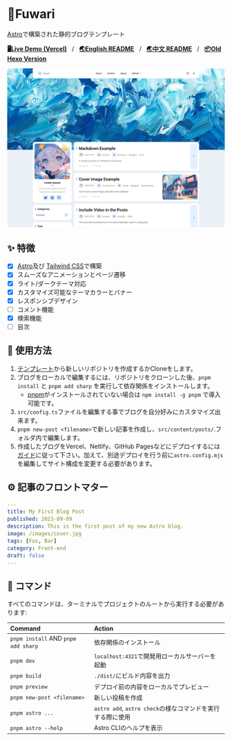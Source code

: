 # 🍥Fuwari

[Astro](https://astro.build)で構築された静的ブログテンプレート

[**🖥️Live Demo (Vercel)**](https://fuwari.vercel.app)&nbsp;&nbsp;&nbsp;/&nbsp;&nbsp;&nbsp;[**🌏English README**](https://github.com/saicaca/fuwari)&nbsp;&nbsp;&nbsp;/&nbsp;&nbsp;&nbsp;[**🌏中文 README**](https://github.com/saicaca/fuwari/blob/main/README.zh-CN.md)&nbsp;&nbsp;&nbsp;/&nbsp;&nbsp;&nbsp;[**📦Old Hexo Version**](https://github.com/saicaca/hexo-theme-vivia)

![Preview Image](https://raw.githubusercontent.com/saicaca/resource/main/fuwari/home.png)

## ✨ 特徴

- [x] [Astro](https://astro.build)及び [Tailwind CSS](https://tailwindcss.com)で構築
- [x] スムーズなアニメーションとページ遷移
- [x] ライト/ダークテーマ対応
- [x] カスタマイズ可能なテーマカラーとバナー
- [x] レスポンシブデザイン
- [ ] コメント機能
- [x] 検索機能
- [ ] 目次

## 🚀 使用方法

1. [テンプレート](https://github.com/saicaca/fuwari/generate)から新しいリポジトリを作成するかCloneをします。
2. ブログをローカルで編集するには、リポジトリをクローンした後、`pnpm install` と `pnpm add sharp` を実行して依存関係をインストールします。  
   - [pnpm](https://pnpm.io)がインストールされていない場合は `npm install -g pnpm` で導入可能です。
3. `src/config.ts`ファイルを編集する事でブログを自分好みにカスタマイズ出来ます。
4. `pnpm new-post <filename>`で新しい記事を作成し、`src/content/posts/`.フォルダ内で編集します。
5. 作成したブログをVercel、Netlify、GitHub Pagesなどにデプロイするには[ガイド](https://docs.astro.build/ja/guides/deploy/)に従って下さい。加えて、別途デプロイを行う前に`astro.config.mjs`を編集してサイト構成を変更する必要があります。

## ⚙️ 記事のフロントマター

```yaml
---
title: My First Blog Post
published: 2023-09-09
description: This is the first post of my new Astro blog.
image: /images/cover.jpg
tags: [Foo, Bar]
category: Front-end
draft: false
---
```

## 🧞 コマンド

すべてのコマンドは、ターミナルでプロジェクトのルートから実行する必要があります:

| Command                             | Action                                           |
|:------------------------------------|:-------------------------------------------------|
| `pnpm install` AND `pnpm add sharp` | 依存関係のインストール                           |
| `pnpm dev`                          | `localhost:4321`で開発用ローカルサーバーを起動      |
| `pnpm build`                        | `./dist/`にビルド内容を出力          |
| `pnpm preview`                      | デプロイ前の内容をローカルでプレビュー     |
| `pnpm new-post <filename>`          | 新しい投稿を作成                                |
| `pnpm astro ...`                    | `astro add`, `astro check`の様なコマンドを実行する際に使用 |
| `pnpm astro --help`                 | Astro CLIのヘルプを表示                     |
